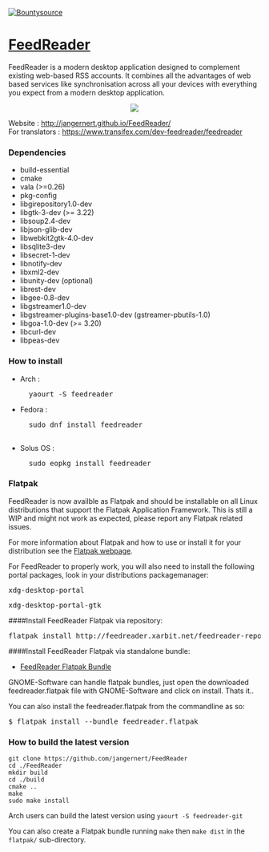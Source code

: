 [![Bountysource](https://img.shields.io/bountysource/team/jangernert-feedreader/activity.svg)](https://www.bountysource.com/teams/jangernert-feedreader/issues)


# [FeedReader](http://jangernert.github.io/FeedReader/)

FeedReader is a modern desktop application designed to complement existing web-based RSS accounts. It combines all the advantages of web based services like synchronisation across all your devices with everything you expect from a modern desktop application.


<div style="text-align:center"><img src ="https://raw.githubusercontent.com/jangernert/feedreader/gh-pages/images/gallery/Screenshot4.png" /></div>

Website : http://jangernert.github.io/FeedReader/<br/>
For translators : https://www.transifex.com/dev-feedreader/feedreader



### Dependencies
- build-essential
- cmake
- vala (>=0.26)
- pkg-config
- libgirepository1.0-dev
- libgtk-3-dev (>= 3.22)
- libsoup2.4-dev
- libjson-glib-dev
- libwebkit2gtk-4.0-dev
- libsqlite3-dev
- libsecret-1-dev
- libnotify-dev
- libxml2-dev
- libunity-dev (optional)
- librest-dev
- libgee-0.8-dev
- libgstreamer1.0-dev
- libgstreamer-plugins-base1.0-dev (gstreamer-pbutils-1.0)
- libgoa-1.0-dev (>= 3.20)
- libcurl-dev
- libpeas-dev


### How to install
  - Arch : <br/>
    <pre>
      yaourt -S feedreader
    </pre>
  - Fedora : <br/>
    <pre>
      sudo dnf install feedreader
    </per>
  - Solus OS : <br/>
    <pre>
      sudo eopkg install feedreader
    </pre>

### Flatpak

FeedReader is now availble as Flatpak and should be installable on all Linux distributions that support the Flatpak Application Framework. This is still a WIP and might not work as expected, please report any Flatpak related issues.

For more information about Flatpak and how to use or install it for your distribution see the [Flatpak webpage](http://flatpak.org).

For FeedReader to properly work, you will also need to install the following portal packages, look in your distributions packagemanager:

<pre>xdg-desktop-portal</pre>
<pre>xdg-desktop-portal-gtk</pre>

####Install FeedReader Flatpak via repository:

<pre>
flatpak install http://feedreader.xarbit.net/feedreader-repo/feedreader.flatpakref
</pre>

####Install FeedReader Flatpak via standalone bundle:

- [FeedReader Flatpak Bundle](https://github.com/jangernert/FeedReader/releases)

GNOME-Software can handle flatpak bundles, just open the downloaded feedreader.flatpak file with GNOME-Software and click on install. Thats it..

You can also install the feedreader.flatpak from the commandline as so:

<pre>
$ flatpak install --bundle feedreader.flatpak
</pre>


### How to build the latest version
```
git clone https://github.com/jangernert/FeedReader
cd ./FeedReader
mkdir build
cd ./build
cmake ..
make
sudo make install
```
Arch users can build the latest version using `yaourt -S feedreader-git`

You can also create a Flatpak bundle running `make` then `make dist` in the `flatpak/` sub-directory.
